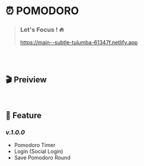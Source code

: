 # ⏰ POMODORO

> ### Let's Focus ! 🔥
>
> https://main--subtle-tulumba-61347f.netlify.app

<br />

[//]: # (## 🔨 기술 스택 &#40;Tech stack&#41;)

[//]: # ()
[//]: # (<br />)

[//]: # ()
[//]: # (<p align="center">)

[//]: # (  <img src="https://user-images.githubusercontent.com/84328632/176751654-7ca0331f-efdb-4884-b328-a36a6ce60c9a.png" alt="tech-stack" width="60%">)

[//]: # (</p>)

<br />


## 🎬 Preiview

[//]: # (  <br />)

[//]: # (  <p align="center">)

[//]: # (   <img src="https://user-images.githubusercontent.com/73643088/176643317-379e816c-4cf9-4ed2-a064-7670c0712255.gif" alt="home-responsive" width="50%">)

[//]: # (  </p>)

[//]: # (  <br />)

[//]: # (  <p align="center">)

[//]: # (    <img src="https://user-images.githubusercontent.com/73643088/176643292-3f424dee-37c6-436e-961f-2e8834abdcfd.gif" width="50%" alt="choose-product">)

[//]: # (  </p>)

<br />

## 📝 Feature

### _v.1.0.0_
- Pomodoro Timer
- Login (Social Login)
- Save Pomodoro Round

<br />



<br />
